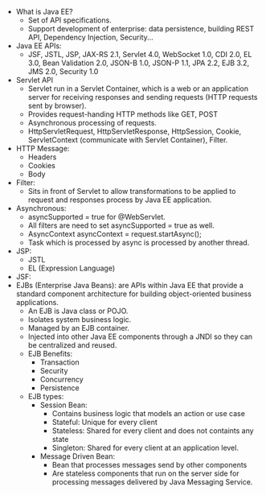 - What is Java EE?
    - Set of API specifications.
    - Support development of enterprise: data persistence, building REST API, Dependency Injection, Security... 
- Java EE APIs:
    -  JSF, JSTL, JSP, JAX-RS 2.1, Servlet 4.0, WebSocket 1.0, CDI 2.0, EL 3.0, Bean Validation 2.0, JSON-B 1.0, JSON-P 1.1, JPA 2.2, EJB 3.2, JMS 2.0, Security 1.0
-  Servlet API
    - Servlet run in a Servlet Container, which is a web or an application server for receiving responses and sending requests (HTTP requests sent by browser).
    - Provides request-handing HTTP methods like GET, POST
    - Asynchronous processing of requests.
    - HttpServletRequest, HttpServletResponse, HttpSession, Cookie, ServletContext (communicate with Servlet Container), Filter.
- HTTP Message:
    - Headers
    - Cookies
    - Body
- Filter:
    - Sits in front of Servlet to allow transformations to be applied to request and responses process by Java EE application.
- Asynchronous:
    - asyncSupported = true for @WebServlet.
    - All filters are need to set asyncSupported = true as well.
    - AsyncContext asyncContext = request.startAsync();
    - Task which is processed by async is processed by another thread.
- JSP:
    - JSTL
    - EL (Expression Language)
- JSF:
- EJBs (Enterprise Java Beans): are APIs within Java EE that provide a standard component architecture for building object-oriented business applications.
    - An EJB is Java class or POJO.
    - Isolates system business logic.
    - Managed by an EJB container.
    - Injected into other Java EE components through a JNDI so they can be centralized and reused.
    - EJB Benefits:
        - Transaction
        - Security
        - Concurrency
        - Persistence
    - EJB types:
        - Session Bean:
            - Contains business logic that models an action or use case
            - Stateful: Unique for every client 
            - Stateless: Shared for every client and does not containts any state
            - Singleton: Shared for every client at an application level.
        - Message Driven Bean:
           - Bean that processes messages send by other components
           - Are stateless components that run on the server side for processing messages delivered by Java Messaging Service.
